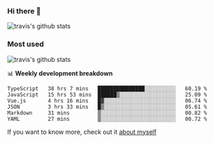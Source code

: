 ### Hi there 👋

<!--
**HondryTravis/HondryTravis** is a ✨ _special_ ✨ repository because its `README.md` (this file) appears on your GitHub profile.

Here are some ideas to get you started:

- 🔭 I’m currently working on ...
- 🌱 I’m currently learning ...
- 👯 I’m looking to collaborate on ...
- 🤔 I’m looking for help with ...
- 💬 Ask me about ...
- 📫 How to reach me: ...
- 😄 Pronouns: ...
- ⚡ Fun fact: ...
-->

![travis's github stats](https://github-readme-stats.vercel.app/api?username=HondryTravis&hide=stars)
### Most used
![travis's github stats](https://github-readme-stats.anuraghazra1.vercel.app/api/top-langs/?username=HondryTravis&layout=compact&hide_title=true)

📊 **Weekly development breakdown**

<!--START_SECTION:waka-->

```text
TypeScript   38 hrs 7 mins   ███████████████░░░░░░░░░░   60.19 %
JavaScript   15 hrs 53 mins  ██████▒░░░░░░░░░░░░░░░░░░   25.09 %
Vue.js       4 hrs 16 mins   █▓░░░░░░░░░░░░░░░░░░░░░░░   06.74 %
JSON         3 hrs 33 mins   █▒░░░░░░░░░░░░░░░░░░░░░░░   05.61 %
Markdown     31 mins         ▒░░░░░░░░░░░░░░░░░░░░░░░░   00.82 %
YAML         27 mins         ▒░░░░░░░░░░░░░░░░░░░░░░░░   00.72 %
```

<!--END_SECTION:waka-->

If you want to know more, check out it [about myself](https://hondrytravis.github.io/)
